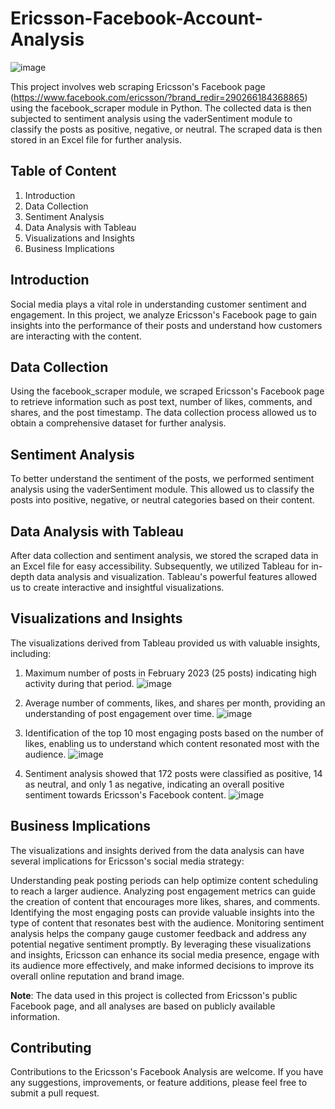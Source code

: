 # Ericsson-Facebook-Account-Analysis

![image](https://github.com/Saloniimathur/Ericsson-Facebook-Account-Analysis/assets/89344753/6ebf262e-13e2-4f20-ba4f-afea0fe7d6db)


This project involves web scraping Ericsson's Facebook page (https://www.facebook.com/ericsson/?brand_redir=290266184368865) using the facebook_scraper module in Python. The collected data is then subjected to sentiment analysis using the vaderSentiment module to classify the posts as positive, negative, or neutral. The scraped data is then stored in an Excel file for further analysis.

## Table of Content
1. Introduction
2. Data Collection
3. Sentiment Analysis
4. Data Analysis with Tableau
5. Visualizations and Insights
6. Business Implications

## Introduction
Social media plays a vital role in understanding customer sentiment and engagement. In this project, we analyze Ericsson's Facebook page to gain insights into the performance of their posts and understand how customers are interacting with the content.

## Data Collection
Using the facebook_scraper module, we scraped Ericsson's Facebook page to retrieve information such as post text, number of likes, comments, and shares, and the post timestamp. The data collection process allowed us to obtain a comprehensive dataset for further analysis.

## Sentiment Analysis
To better understand the sentiment of the posts, we performed sentiment analysis using the vaderSentiment module. This allowed us to classify the posts into positive, negative, or neutral categories based on their content.

## Data Analysis with Tableau
After data collection and sentiment analysis, we stored the scraped data in an Excel file for easy accessibility. Subsequently, we utilized Tableau for in-depth data analysis and visualization. Tableau's powerful features allowed us to create interactive and insightful visualizations.

## Visualizations and Insights
The visualizations derived from Tableau provided us with valuable insights, including:

1. Maximum number of posts in February 2023 (25 posts) indicating high activity during that period.
![image](https://github.com/Saloniimathur/Ericsson-Facebook-Account-Analysis/assets/89344753/93ad67a8-4a93-429f-9130-139b170a65dd)

2. Average number of comments, likes, and shares per month, providing an understanding of post engagement over time.
![image](https://github.com/Saloniimathur/Ericsson-Facebook-Account-Analysis/assets/89344753/2a2fcd7c-49b4-4c9f-b5e9-6286431fa7a4)

3. Identification of the top 10 most engaging posts based on the number of likes, enabling us to understand which content resonated most with the audience.
![image](https://github.com/Saloniimathur/Ericsson-Facebook-Account-Analysis/assets/89344753/7609d17b-f76d-497a-a9fb-a9e428d0afa6)

4. Sentiment analysis showed that 172 posts were classified as positive, 14 as neutral, and only 1 as negative, indicating an overall positive sentiment towards Ericsson's Facebook content.
![image](https://github.com/Saloniimathur/Ericsson-Facebook-Account-Analysis/assets/89344753/ebdfdebd-a191-461c-b26c-20647fd6c488)


## Business Implications
The visualizations and insights derived from the data analysis can have several implications for Ericsson's social media strategy:

Understanding peak posting periods can help optimize content scheduling to reach a larger audience.
Analyzing post engagement metrics can guide the creation of content that encourages more likes, shares, and comments.
Identifying the most engaging posts can provide valuable insights into the type of content that resonates best with the audience.
Monitoring sentiment analysis helps the company gauge customer feedback and address any potential negative sentiment promptly.
By leveraging these visualizations and insights, Ericsson can enhance its social media presence, engage with its audience more effectively, and make informed decisions to improve its overall online reputation and brand image.

<b>Note</b>: The data used in this project is collected from Ericsson's public Facebook page, and all analyses are based on publicly available information.

## Contributing
Contributions to the Ericsson's Facebook Analysis are welcome. If you have any suggestions, improvements, or feature additions, please feel free to submit a pull request.
